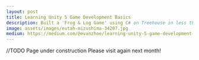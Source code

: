 ```yaml
---
layout: post
title: Learning Unity 5 Game Development Basics
description: Built a 'Frog & Log Game' using C# on Treehouse in less than 4 days
image: assets/images/eutah-mizushima-34207.jpg
medium: https://medium.com/@evanzhoe/learning-unity-5-game-development-basics-description-built-a-frog-log-game-using-c-on-4b5124aa8d38
---
```



//TODO Page under construction
Please visit again next month!

